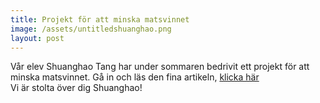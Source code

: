 ```yaml
---
title: Projekt för att minska matsvinnet
image: /assets/untitledshuanghao.png
layout: post
---
```

Vår elev Shuanghao Tang har under sommaren bedrivit ett projekt för att minska matsvinnet.
Gå in och läs den fina artikeln, [klicka här](https://www.expressen.se/nyheter/klimat/shuanghao-18-ska-minska-matsvinnet-ett-problem/)
<br>
Vi är stolta över dig Shuanghao!
